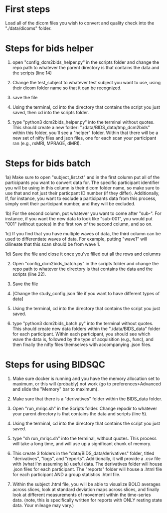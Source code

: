 # First steps

Load all of the dicom files you wish to convert and quality check into the "./data/dicoms" folder.

# Steps for bids helper

1) open "config_dcm2bids_helper.py" in the scripts folder and change the repo path to whatever the parent directory is that contains the data and the scripts (line 14)

2) Change the test_subject to whatever test subject you want to use, using their dicom folder name so that it can be recognized.

3) save the file

4) Using the terminal, cd into the directory that contains the script you just saved, then cd into the scripts folder.

5) type "python3 dcm2bids_helper.py" into the terminal without quotes. This should create a new folder: "./data/BIDS_data/tmp_dcm2bids" within this folder, you'll see a "helper" folder. Within that there will be a new set of nifty files and json files, one for each scan your participant ran (e.g., rsMRI, MPRAGE, dMRI).


# Steps for bids batch

1a) Make sure to open "subject_list.txt" and in the first column put all of the participants you want to convert data for. The specific participant identifier you will be using in this column is their dicom folder name, so make sure to use that and not just their particpant ID number (if they differ). Additionally, If, for instance, you want to exclude a participants data from this process, simply omit their participant number, and they will be excluded. 

1b) For the second column, put whatever you want to come after "sub-". For instance, if you want the new data to look like "sub-001", you would put "001" (without quotes) in the first row of the second column, and so on. 

1c) If you find that you have multiple waves of data, the third column can be used to differentiate waves of data. For example, putting "wave1" will dilineate that this scan should be from wave 1. 

1d) Save the file and close it once you've filled out all the rows and columns

2) Open "config_dcm2bids_batch.py" in the scripts folder and change the repo path to whatever the directory is that contains the data and the scripts (line 22). 

3) Save the file

4) [Change the study_config.json file if you want to have different types of data]

5) Using the terminal, cd into the directory that contains the script you just saved.

6) type "python3 dcm2bids_batch.py" into the terminal without quotes. This should create new data folders within the "./data/BIDS_data" folder for each participant. Within each participant, you should see which wave the data is, followed by the type of acquisition (e.g., func), and then finally the nifty files themselves with accompanying .json files. 


# Steps for using BIDSQC

1) Make sure docker is running and you have the memory allocation set to maximum, or this will (probably) not work (go to preferences>Advanced and slide the "Memory" bar to maximum).

2) Make sure that there is a "derivatives" folder within the BIDS_data folder.

3) Open "run_mriqc.sh" in the Scripts folder. Change repodir to whatever your parent directory is that contains the data and scripts (line 5).

4) Using the terminal, cd into the directory that contains the script you just saved.

5) type "sh run_mriqc.sh" into the terminal, without quotes. This process will take a long time, and will use up a significant chunk of memory.

6) This create 3 folders in the "data/BIDS_data/derivatives" folder, titled "derivatives", "logs", and "reports". Additionally, it will provide a .csv file with (what I'm assuming is) useful data. The derivatives folder will house .json files for each participant. The "reports" folder will house a .html file for each participant AND a group statistics .html file.

7) Within the subject .html file, you will be able to visualize BOLD averages across slices, look at standard deviation maps across slices, and finally look at different measurements of movement within the time-series data. (note, this is specifically written for reports with ONLY resting state data. Your mileage may vary.)